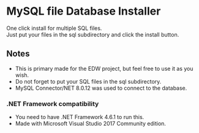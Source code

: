 # MySQL file Database Installer
One click install for multiple SQL files.<br>
Just put your files in the sql subdirectory and click the install button.

## Notes
- This is primary made for the EDW project, but feel free to use it as you wish.<br>
- Do not forget to put your SQL files in the sql subdirectory.<br>
- MySQL Connector/NET 8.0.12 was used to connect to the database.

### .NET Framework compatibility
- You need to have .NET Framework 4.6.1 to run this.<br>
- Made with Microsoft Visual Studio 2017 Community edition.
